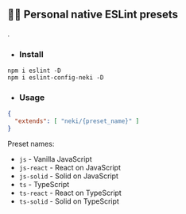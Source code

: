 ## 🥷🏼 Personal native ESLint presets

.

* ### Install
  
```
npm i eslint -D
npm i eslint-config-neki -D
```

* ### Usage
  
```json
{
  "extends": [ "neki/{preset_name}" ]
}
```

Preset names:
* `js` - Vanilla JavaScript
* `js-react` - React on JavaScript 
* `js-solid` - Solid on JavaScript
* `ts` - TypeScript
* `ts-react` - React on TypeScript 
* `ts-solid` - Solid on TypeScript 